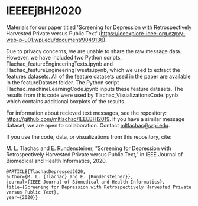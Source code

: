 # IEEEEjBHI2020
Materials for our paper titled 'Screening for Depression with Retrospectively Harvested Private versus Public Text' (https://ieeexplore-ieee-org.ezpxy-web-p-u01.wpi.edu/document/9049136).

Due to privacy concerns, we are unable to share the raw message data.  However, we have included two Python scripts, Tlachac_featureEngineeringTexts.ipynb and Tlachac_featureEngineeringTweets.ipynb, which we used to extract the features datasets.  All of the feature datasets used in the paper are available in the featureDataset folder.  The Python script Tlachac_machineLearningCode.ipynb inputs these feature datasets.  The results from this code were used by Tlachac_VisualizationsCode.ipynb which contains additional boxplots of the results.

For information about recieved text messages, see the repository: https://github.com/mltlachac/IEEEBHI2019. If you have a similar message dataset, we are open to collaboration.  Contact mltlachac@wpi.edu.

If you use the code, data, or visualizations from this repository, cite:

M. L. Tlachac and E. Rundensteiner, "Screening for Depression with Retrospectively Harvested Private versus Public Text," in IEEE Journal of Biomedical and Health Informatics, 2020.

```
@ARTICLE{TlachacDepressed2020, 
author={M. L. {Tlachac} and E. {Rundensteiner}}, 
journal={IEEE Journal of Biomedical and Health Informatics}, 
title={Screening for Depression with Retrospectively Harvested Private versus Public Text}, 
year={2020}}
```
